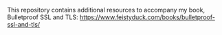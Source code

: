 This repository contains additional resources to accompany my book,
Bulletproof SSL and TLS: https://www.feistyduck.com/books/bulletproof-ssl-and-tls/